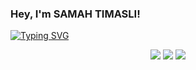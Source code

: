 <h3>
  Hey, I'm SAMAH TIMASLI!
</h3>

 
<!-- Typing SVG by whateversamah - https://github.com/whateversamah/readme-typing-svg -->

[![Typing SVG](https://readme-typing-svg.herokuapp.com?size=23&color=0CFF22FD&center=true&width=410&height=60&lines=20%Computer+science+engineer+student;Cyber+Security+Enthusiast;CTF+player;Top+1%25+on+Try+Hack+Me)](https://git.io/typing-svg)


<p align="center">
  <img src ="https://github-readme-stats.vercel.app/api?username=whateversamah&show_icons=true&count_private=true&theme=darcula&hide_border=true&hide=issues,contribs&bg_color=00000000">
  <img src ="https://github-readme-stats.vercel.app/api/top-langs/?username=whateversamah&layout=compact&hide_border=true&theme=darcula&bg_color=00000000&langs_count=6&hide=jupyter%20notebook,tex,css,php">
  <img src ="https://github-readme-streak-stats.herokuapp.com?user=whateversamah&theme=darcula&hide_border=true&background=FFFFFF00">
  <br>
</p>


  



  
